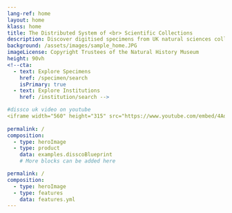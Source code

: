 ```yaml
---
lang-ref: home
layout: home
klass: home
title: The Distributed System of <br> Scientific Collections 
description: Discover digitised specimens from UK natural sciences collections
background: /assets/images/sample_home.JPG
imageLicense: Copyright Trustees of the Natural History Museum
height: 90vh
<!--cta:
  - text: Explore Specimens
    href: /specimen/search
    isPrimary: true
  - text: Explore Institutions
    href: /institution/search -->

#dissco uk video on youtube
<iframe width="560" height="315" src="https://www.youtube.com/embed/4Ad1SCl0s6w?si=W4LRVm5cZGJT8qTa" title="YouTube video player" frameborder="0" allow="accelerometer; autoplay; clipboard-write; encrypted-media; gyroscope; picture-in-picture; web-share" allowfullscreen></iframe>
 
permalink: /
composition:
  - type: heroImage
  - type: product
    data: examples.disscoBlueprint
    # More blocks can be added here

permalink: /
composition:
  - type: heroImage
  - type: features
    data: features.yml
---
```



